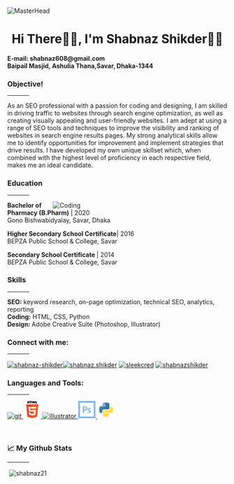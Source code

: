 ![MasterHead](https://qrangers.com/wp-content/uploads/2021/09/Banner-Introduction-to-3D-Animation.png)

<h1 align="center">Hi There🙋‍♀️, I'm Shabnaz Shikder👩‍💻</h1>
<p><strong>E-mail: shabnaz608@gmail.com<br>Baipail Masjid, Ashulia Thana,Savar, Dhaka-1344</strong></p>
<h3> <strong>Objective!</strong></h3>
<hr width="10%" />
<p>As an SEO professional with a passion for coding and designing, I am skilled in driving traffic to websites through search engine optimization, as well as creating visually appealing and user-friendly websites. I am adept at using a range of SEO tools and techniques to improve the visibility and ranking of websites in search engine results pages. My strong analytical skills allow me to identify opportunities for improvement and implement strategies that drive results. I have developed my own unique skillset which, when combined with the highest level of proficiency in each respective field, makes me an ideal candidate.</p>

<h3><strong>Education</strong></h3>
<hr width="10%" />
<img align="right" alt="Coding" width="400" src="https://media0.giphy.com/media/paTz7UZbPfTZFRYnnB/giphy.gif?cid=790b761184bda8e87ae8896abec32ced63b35704ebffe73a&rid=giphy.gif&ct=s"
<p><strong>Bachelor of Pharmacy (B.Pharm)</strong> | 2020 <br>
Gono Bishwabidyalay, Savar, Dhaka </p>

<p><strong>Higher Secondary School Certificate</strong>| 2016 <br>
BEPZA Public School & College, Savar</p>

<p><strong>Secondary School Certificate </strong>| 2014 <br>
BEPZA Public School & College, Savar</p>

<h3 align="left"><strong>Skills</strong></h3>
<hr width="10%" />
<p><strong>SEO:</strong> keyword research, on-page optimization, technical SEO, analytics, reporting<br><strong>Coding:</strong> HTML, CSS, Python<br>
<strong>Design: </strong>Adobe Creative Suite (Photoshop, Illustrator)</p>
<h3 align="left"><Strong>Connect with me:</strong></h3>
<hr width="10%" />
<p align="left">
<a href="https://linkedin.com/in/shabnaz-shikder" target="blank"><img align="center" src="https://raw.githubusercontent.com/rahuldkjain/github-profile-readme-generator/master/src/images/icons/Social/linked-in-alt.svg" alt="shabnaz-shikder" height="30" width="40" /></a><a href="https://fb.com/shabnaz.shikder" target="blank"><img align="center" src="https://raw.githubusercontent.com/rahuldkjain/github-profile-readme-generator/master/src/images/icons/Social/facebook.svg" alt="shabnaz.shikder" height="30" width="40" /></a>
<a href="https://dribbble.com/sleekcred" target="blank"><img align="center" src="https://raw.githubusercontent.com/rahuldkjain/github-profile-readme-generator/master/src/images/icons/Social/dribbble.svg" alt="sleekcred" height="30" width="40" /></a>
<a href="https://www.behance.net/shabnazshikder" target="blank"><img align="center" src="https://raw.githubusercontent.com/rahuldkjain/github-profile-readme-generator/master/src/images/icons/Social/behance.svg" alt="shabnazshikder" height="30" width="40" /></a>
</p>
<h3 align="left">Languages and Tools:</h3>
<hr width="10%" />
<p align="left"> <a href="https://git-scm.com/" target="_blank" rel="noreferrer"> <img src="https://www.vectorlogo.zone/logos/git-scm/git-scm-icon.svg" alt="git" width="40" height="40"/> </a> <a href="https://www.w3.org/html/" target="_blank" rel="noreferrer"> <img src="https://raw.githubusercontent.com/devicons/devicon/master/icons/html5/html5-original-wordmark.svg" alt="html5" width="40" height="40"/> </a> <a href="https://www.adobe.com/in/products/illustrator.html" target="_blank" rel="noreferrer"> <img src="https://www.vectorlogo.zone/logos/adobe_illustrator/adobe_illustrator-icon.svg" alt="illustrator" width="40" height="40"/> </a> <a href="https://www.photoshop.com/en" target="_blank" rel="noreferrer"> <img src="https://raw.githubusercontent.com/devicons/devicon/master/icons/photoshop/photoshop-line.svg" alt="photoshop" width="40" height="40"/> </a> <a href="https://www.python.org" target="_blank" rel="noreferrer"> <img src="https://raw.githubusercontent.com/devicons/devicon/master/icons/python/python-original.svg" alt="python" width="40" height="40"/> </a> </p>
<br>
<h3 align="left">📈 <strong>My Github Stats</strong></h3>
<hr width="10%" />
<p>&nbsp;<img align="center" src="https://github-readme-stats.vercel.app/api?username=Shabnaz21&theme=gruvbox&show_icons=true&hide_border=true&count_private=true" alt="shabnaz21" /></p>


